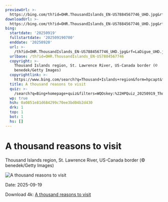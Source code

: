 ```yaml
---
previewUrl: >-
  https://bing.com/th?id=OHR.ThousandIslands_EN-US7884567746_UHD.jpg&rf=LaDigue_UHD.jpg&pid=hp&w=1024&h=576&rs=1&c=4
downloadUrl: >-
  https://bing.com/th?id=OHR.ThousandIslands_EN-US7884567746_UHD.jpg&rf=LaDigue_UHD.jpg&pid=hp&w=3840&h=2160&rs=1&c=4
bing:
  startdate: '20250919'
  fullstartdate: '202509190700'
  enddate: '20250920'
  url: >-
    /th?id=OHR.ThousandIslands_EN-US7884567746_UHD.jpg&rf=LaDigue_UHD.jpg&pid=hp&w=3840&h=2160&rs=1&c=4
  urlbase: /th?id=OHR.ThousandIslands_EN-US7884567746
  copyright: >-
    Thousand Islands region, St. Lawrence River, US-Canada border (©
    benedek/Getty Images)
  copyrightlink: >-
    https://www.bing.com/search?q=Thousand+Islands+region&form=hpcapt&filters=HpDate%3a%2220250919_0700%22
  title: A thousand reasons to visit
  quiz: >-
    /search?q=Bing+homepage+quiz&filters=WQOskey:%22HPQuiz_20250919_ThousandIslands%22&FORM=HPQUIZ
  wp: true
  hsh: 0a0851e81d684299c70ee3bd04b2d430
  drk: 1
  top: 1
  bot: 1
  hs: []
---
```

# A thousand reasons to visit

Thousand Islands region, St. Lawrence River, US-Canada border (© benedek/Getty Images)

![A thousand reasons to visit](https://bing.com/th?id=OHR.ThousandIslands_EN-US7884567746_UHD.jpg&rf=LaDigue_UHD.jpg&pid=hp&w=1024&h=576&rs=1&c=4)

Date: 2025-09-19

Download 4k: [A thousand reasons to visit](https://bing.com/th?id=OHR.ThousandIslands_EN-US7884567746_UHD.jpg&rf=LaDigue_UHD.jpg&pid=hp&w=3840&h=2160&rs=1&c=4)
